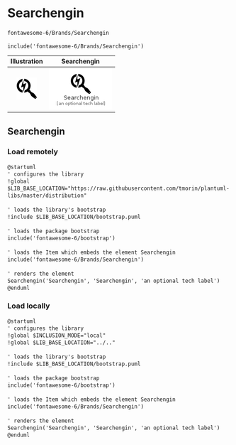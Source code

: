 # Searchengin


```text
fontawesome-6/Brands/Searchengin
```

```text
include('fontawesome-6/Brands/Searchengin')
```



| Illustration | Searchengin |
| :---: | :---: |
| ![illustration for Illustration](../../fontawesome-6/Brands/Searchengin.png) | ![illustration for Searchengin](../../fontawesome-6/Brands/Searchengin.Local.png) |




## Searchengin

### Load remotely
```plantuml
@startuml
' configures the library
!global $LIB_BASE_LOCATION="https://raw.githubusercontent.com/tmorin/plantuml-libs/master/distribution"

' loads the library's bootstrap
!include $LIB_BASE_LOCATION/bootstrap.puml

' loads the package bootstrap
include('fontawesome-6/bootstrap')

' loads the Item which embeds the element Searchengin
include('fontawesome-6/Brands/Searchengin')

' renders the element
Searchengin('Searchengin', 'Searchengin', 'an optional tech label')
@enduml
```

### Load locally
```plantuml
@startuml
' configures the library
!global $INCLUSION_MODE="local"
!global $LIB_BASE_LOCATION="../.."

' loads the library's bootstrap
!include $LIB_BASE_LOCATION/bootstrap.puml

' loads the package bootstrap
include('fontawesome-6/bootstrap')

' loads the Item which embeds the element Searchengin
include('fontawesome-6/Brands/Searchengin')

' renders the element
Searchengin('Searchengin', 'Searchengin', 'an optional tech label')
@enduml
```


